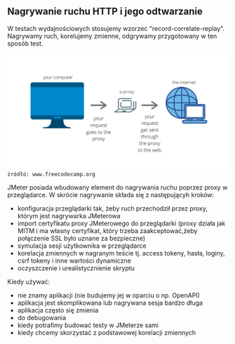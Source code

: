 ## Nagrywanie ruchu HTTP i jego odtwarzanie

W testach wydajnościowych stosujemy wzorzec "record-correlate-replay". Nagrywamy ruch, korelujemy zmienne, odgrywamy przygotowany w ten sposób test.

![spa i mpa](img/proxy-flow.png)
        `żródłó: www.freecodecamp.org`
        
        
JMeter posiada wbudowany element do nagrywania ruchu poprzez proxy w przeglądarce. W skrócie nagrywanie składa się z następującyh kroków:
- konfiguracja przeglądarki tak, żeby ruch przechodził przez proxy, którym jest nagrywarka JMeterowa
- import certyfikatu proxy JMeterowego do przeglądarki (proxy działa jak MITM i ma własny certyfikat, który trzeba zaakceptować,żeby połączenie SSL było uznane za bezpieczne)
- symulacja sesji użytkownika w przeglądarce
- korelacja zmiennych w nagranym teście tj. access tokeny, hasła, loginy, csrf tokeny i inne wartości dynamiczne
- oczyszczenie i urealistycznienie skryptu

Kiedy używać:

- nie znamy aplikacji (nie budujemy jej w oparciu o np. OpenAPI)
- aplikacja jest skomplikowana lub nagrywana sesja bardzo długa 
- aplikacja często się zmienia
- do debugowania
- kiedy potrafimy budować testy w JMeterze sami
- kiedy chcemy skorzystać z podstawowej korelacji zmiennych


